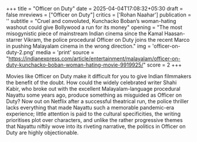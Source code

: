 +++
title = "Officer on Duty"
date = 2025-04-04T17:08:32+05:30
draft = false
mreviews = ["Officer on Duty"]
critics = ['Rohan Naahar']
publication = ''
subtitle = "Cruel and convoluted, Kunchacko Boban’s woman-hating washout could give Bollywood a run for its money"
opening = "The most misogynistic piece of mainstream Indian cinema since the Kamal Haasan-starrer Vikram, the police procedural Officer on Duty joins the recent Marco in pushing Malayalam cinema in the wrong direction."
img = 'officer-on-duty-2.png'
media = 'print'
source = "https://indianexpress.com/article/entertainment/malayalam/officer-on-duty-kunchacko-boban-woman-hating-movie-9919925/"
score = 2
+++

Movies like Officer on Duty make it difficult for you to give Indian filmmakers the benefit of the doubt. How could the widely celebrated writer Shahi Kabir, who broke out with the excellent Malayalam-language procedural Nayattu some years ago, produce something as misguided as Officer on Duty? Now out on Netflix after a successful theatrical run, the police thriller lacks everything that made Nayattu such a memorable pandemic-era experience; little attention is paid to the cultural specificities, the writing prioritises plot over characters, and unlike the rather progressive themes that Nayattu niftily wove into its riveting narrative, the politics in Officer on Duty are highly objectionable.
